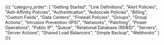 {{{
  "category_order": [
    "Getting Started",
    "Link Definitions",
    "Alert Policies",
    "Anti-Affinity Policies",
    "Authentication",
    "Autoscale Policies",
    "Billing",
    "Custom Fields",
    "Data Centers",
    "Firewall Policies",
    "Groups",
    "Group Actions",
    "Intrusion Prevention (IPS)",
    "Networks",
    "Patching",
    "Power Operations",
    "Public IP",
    "Queue",
    "Relational Database (RDBS)",
    "Servers",
    "Server Actions",
    "Shared Load Balancers",
    "Simple Backup",
    "Webhooks"
  ]
}}}

